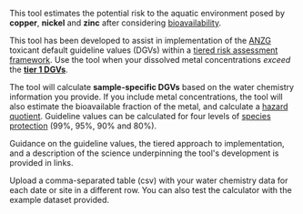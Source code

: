 This tool estimates the potential risk to the aquatic environment posed by **copper**, **nickel** and **zinc** after considering <a href="https://en.wikipedia.org/wiki/Bioavailability">bioavailability</a>.

This tool has been developed to assist in implementation of the <a href="https://www.waterquality.gov.au/anz-guidelines/about">ANZG</a> toxicant default guideline values (DGVs) within a <a href="https://www.waterquality.gov.au/anz-guidelines/about">tiered risk assessment framework</a>. Use the tool when your dissolved metal concentrations *exceed* the **<a href="https://www.waterquality.gov.au/anz-guidelines/about">tier 1 DGVs</a>**.

The tool will calculate **sample-specific DGVs** based on the water chemistry information you provide. If you include metal concentrations, the tool will also estimate the bioavailable fraction of the metal, and calculate a <a href="https://en.wikipedia.org/wiki/Hazard_quotient">hazard quotient</a>.  Guideline values can be calculated for four levels of <a href="https://www.waterquality.gov.au/anz-guidelines/resources/key-concepts/level-of-protection">species protection</a> (99%, 95%, 90% and 80%).

Guidance on the guideline values, the tiered approach to implementation, and a description of the science underpinning the tool's development is provided in links. 

Upload a comma-separated table (csv) with your water chemistry data for each date or site in a different row.
You can also test the calculator with the example dataset provided.

